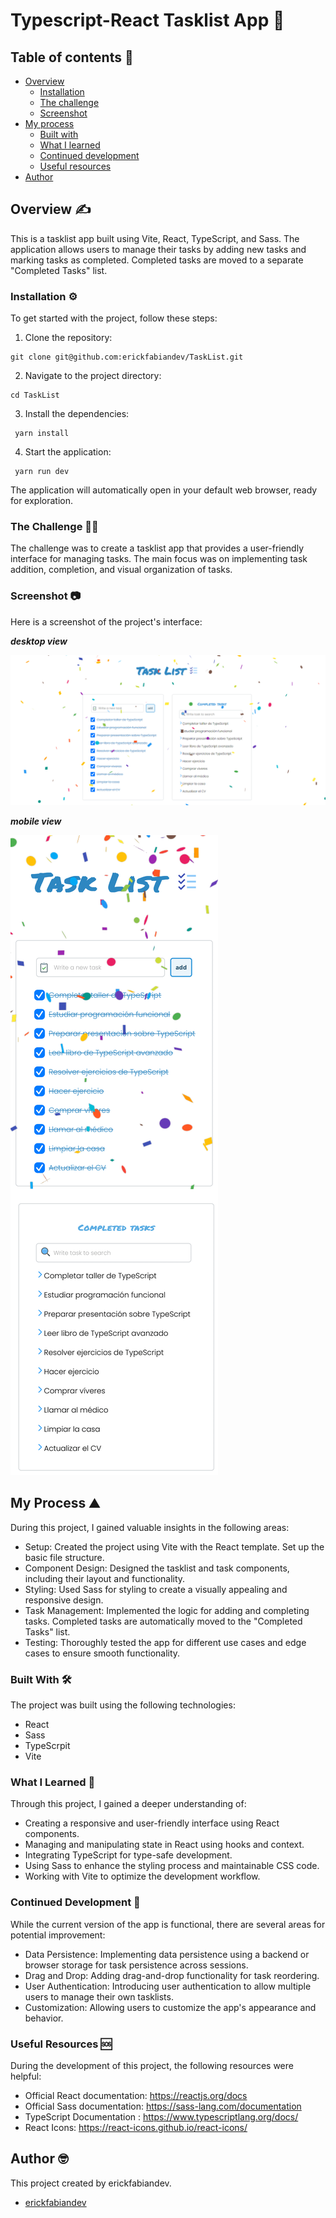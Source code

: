 # Typescript-React Tasklist App 🚀  
## Table of contents :page_facing_up:
- [Overview](#overview)
  - [Installation](#Installation)  
  - [The challenge](#the-challenge)
  - [Screenshot](#screenshot)
- [My process](#my-process)
  - [Built with](#built-with)
  - [What I learned](#what-i-learned)
  - [Continued development](#continued-development)
  - [Useful resources](#useful-resources)
- [Author](#author)

## Overview :writing_hand:
This is a tasklist app built using Vite, React, TypeScript, and Sass. The application allows users to manage their tasks by adding new tasks and marking tasks as completed. Completed tasks are moved to a separate "Completed Tasks" list.

### Installation :gear:
To get started with the project, follow these steps:

1. Clone the repository:
```shell
git clone git@github.com:erickfabiandev/TaskList.git
  ```
2. Navigate to the project directory:
```shell
cd TaskList
 ```
3. Install the dependencies: 
```shell
 yarn install
 ```
4. Start the application: 
```shell
 yarn run dev
  ```
The application will automatically open in your default web browser, ready for exploration.

### The Challenge :weight_lifting_man:
The challenge was to create a tasklist app that provides a user-friendly interface for managing tasks. The main focus was on implementing task addition, completion, and visual organization of tasks.

### Screenshot 📷 
Here is a screenshot of the project's interface:

***desktop view***

![desktop-image](./src/assets/image.png)

***mobile view***

![Alt text](./src/assets/image-1.png)


## My Process :mountain:

During this project, I gained valuable insights in the following areas:

* Setup: Created the project using Vite with the React template. Set up the basic file structure.
* Component Design: Designed the tasklist and task components, including their layout and functionality.
* Styling: Used Sass for styling to create a visually appealing and responsive design.
* Task Management: Implemented the logic for adding and completing tasks. Completed tasks are automatically moved to the "Completed Tasks" list.
* Testing: Thoroughly tested the app for different use cases and edge cases to ensure smooth functionality.

### Built With :hammer_and_wrench:
The project was built using the following technologies:

* React
* Sass
* TypeScrpit
* Vite

### What I Learned :microscope:
Through this project, I gained a deeper understanding of:

* Creating a responsive and user-friendly interface using React components.
* Managing and manipulating state in React using hooks and context.
* Integrating TypeScript for type-safe development.
* Using Sass to enhance the styling process and maintainable CSS code.
* Working with Vite to optimize the development workflow.

### Continued Development :briefcase:
While the current version of the app is functional, there are several areas for potential improvement:

* Data Persistence: Implementing data persistence using a backend or browser storage for task persistence across sessions.
* Drag and Drop: Adding drag-and-drop functionality for task reordering.
* User Authentication: Introducing user authentication to allow multiple users to manage their own tasklists.
* Customization: Allowing users to customize the app's appearance and behavior.

### Useful Resources :sos:
During the development of this project, the following resources were helpful:

* Official React documentation: https://reactjs.org/docs
* Official Sass documentation: https://sass-lang.com/documentation
* TypeScript Documentation : https://www.typescriptlang.org/docs/
* React Icons: https://react-icons.github.io/react-icons/

## Author :nerd_face:

This project created by erickfabiandev.
- [erickfabiandev](https:erickfabiandev.com)
